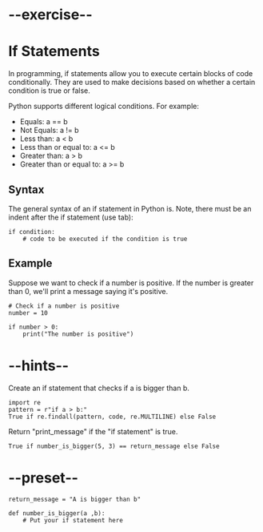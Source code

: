 # --exercise--

# If Statements

In programming, if statements allow you to execute certain blocks of code conditionally. They are used to make decisions based on whether a certain condition is true or false.

Python supports different logical conditions. For example:
- Equals: a == b
- Not Equals: a != b
- Less than: a < b
- Less than or equal to: a <= b
- Greater than: a > b
- Greater than or equal to: a >= b

## Syntax

The general syntax of an if statement in Python is. Note, there must be an indent after the if statement (use tab):

```
if condition:
    # code to be executed if the condition is true
```

## Example

Suppose we want to check if a number is positive. If the number is greater than 0, we'll print a message saying it's positive.

```
# Check if a number is positive
number = 10

if number > 0:
    print("The number is positive")
```

# --hints--

Create an if statement that checks if a is bigger than b.

```
import re
pattern = r"if a > b:"
True if re.findall(pattern, code, re.MULTILINE) else False
```

Return "print_message" if the "if statement" is true.

```
True if number_is_bigger(5, 3) == return_message else False
```

# --preset--

```
return_message = "A is bigger than b"

def number_is_bigger(a ,b):
    # Put your if statement here
```